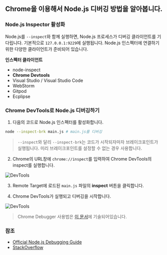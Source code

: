 ## Chrome을 이용해서 Node.js 디버깅 방법을 알아봅니다.

### Node.js Inspector 활성화

Node.js를 `--inspect`와 함께 실행하면, Node.js 프로세스가 디버깅 클라이언트를 기다립니다. 기본적으로 `127.0.0.1:9229`에 실행됩니다. Node.js 인스펙터에 연결하기 위한 다양한 클라이언트가 준비되어 있습니다.

**인스펙터 클라이언트**

- node-inspect
- **Chrome Devtools**
- Visual Studio / Visual Studio Code
- WebStorm
- Gitpod
- Ecplipse

### Chrome DevTools로 Node.js 디버깅하기

1. 다음의 코드로 Node.js 인스펙터를 활성화합니다.

```zsh
node --inspect-brk main.js # main.js를 디버깅
```

> `--inspect`와 달리 `--inspect-brk`는 코드가 시작되자마자 브레이크포인트가 실행됩니다. 미리 브레이크포인트를 설정할 수 없는 경우 사용합니다.

2. Chrome의 URL창에 `chrome://inspect`를 입력하여 Chrome DevTools의 inspect를 실행합니다.

![DevTools](https://user-images.githubusercontent.com/19797697/86321672-6da54f80-bc74-11ea-8768-f16dd4181162.png)

3. Remote Target에 로드된 `main.js` 파일의 **inspect** 버튼을 클릭합니다.

4. Chrome DevTools가 실행되고 디버깅을 시작합니다.

![DevTools](https://user-images.githubusercontent.com/19797697/86322030-24093480-bc75-11ea-95f9-8f7a639f1ae8.png)

> Chrome Debugger 사용법은 [이 문서](https://github.com/woowa-techcamp-2020/jhaemin-sss5793-haerang94-learn-node/blob/master/doc/chrome-debugger.md)에 기술되어있습니다.

### 참조

- [Official Node.js Debugging Guide](https://nodejs.org/en/docs/guides/debugging-getting-started/)
- [StackOverflow](https://stackoverflow.com/questions/11611162/how-to-debug-node-js-app-with-breakpoints-and-everything)
